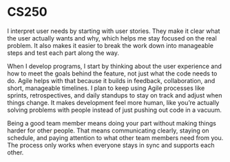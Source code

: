 # CS250

I interpret user needs by starting with user stories. They make it clear what the user actually wants and why, which helps me stay focused on the real problem. It also makes it easier to break the work down into manageable steps and test each part along the way.

When I develop programs, I start by thinking about the user experience and how to meet the goals behind the feature, not just what the code needs to do. Agile helps with that because it builds in feedback, collaboration, and short, manageable timelines. I plan to keep using Agile processes like sprints, retrospectives, and daily standups to stay on track and adjust when things change. It makes development feel more human, like you’re actually solving problems with people instead of just pushing out code in a vacuum.

Being a good team member means doing your part without making things harder for other people. That means communicating clearly, staying on schedule, and paying attention to what other team members need from you. The process only works when everyone stays in sync and supports each other.
